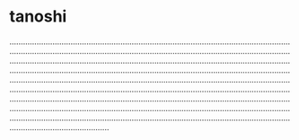 # tanoshi

........................................................................................................................................................................................................................................................................................................................................................................................................................................................................................................................................................................................................................................................................................................................................................................................................................................................................................................................................................................................................................................................................................................................................................................................................